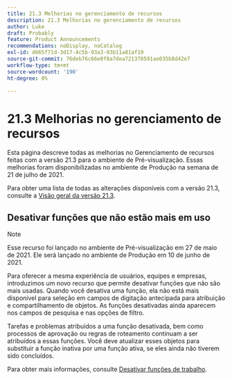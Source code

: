 ```yaml
---
title: 21.3 Melhorias no gerenciamento de recursos
description: 21.3 Melhorias no gerenciamento de recursos
author: Luke
draft: Probably
feature: Product Announcements
recommendations: noDisplay, noCatalog
exl-id: d665f71d-3d17-4c5b-93a3-93b11a81af19
source-git-commit: 76deb76c66e8f8a7dea721378591ae035b8d42e7
workflow-type: tm+mt
source-wordcount: '190'
ht-degree: 0%

---
```


# 21.3 Melhorias no gerenciamento de recursos

Esta página descreve todas as melhorias no Gerenciamento de recursos feitas com a versão 21.3 para o ambiente de Pré-visualização. Essas melhorias foram disponibilizadas no ambiente de Produção na semana de 21 de julho de 2021.

Para obter uma lista de todas as alterações disponíveis com a versão 21.3, consulte a [Visão geral da versão 21.3](../../../product-announcements/product-releases/21.3-release-activity/21-3-release-overview.md).

## Desativar funções que não estão mais em uso

>[!NOTE]
>
>Esse recurso foi lançado no ambiente de Pré-visualização em 27 de maio de 2021. Ele será lançado no ambiente de Produção em 10 de junho de 2021.

Para oferecer a mesma experiência de usuários, equipes e empresas, introduzimos um novo recurso que permite desativar funções que não são mais usadas. Quando você desativa uma função, ela não está mais disponível para seleção em campos de digitação antecipada para atribuição e compartilhamento de objetos. As funções desativadas ainda aparecem nos campos de pesquisa e nas opções de filtro.

Tarefas e problemas atribuídos a uma função desativada, bem como processos de aprovação ou regras de roteamento continuam a ser atribuídos a essas funções. Você deve atualizar esses objetos para substituir a função inativa por uma função ativa, se eles ainda não tiverem sido concluídos.

Para obter mais informações, consulte [Desativar funções de trabalho](../../../administration-and-setup/set-up-workfront/organizational-setup/deactivate-job-roles.md).

